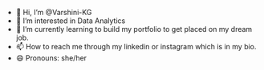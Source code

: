 - 👋 Hi, I’m @Varshini-KG
- 👀 I’m interested in Data Analytics
- 🌱 I’m currently learning to build my portfolio to get placed on my dream job.
- 📫 How to reach me through my linkedin or instagram which is in my bio.
- 😄 Pronouns: she/her

<!---
Varshini-KG/Varshini-KG is a ✨ special ✨ repository because its `README.md` (this file) appears on your GitHub profile.
You can click the Preview link to take a look at your changes.
--->
